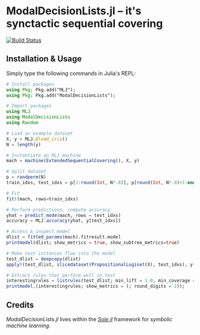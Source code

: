 # ModalDecisionLists.jl – it's synctactic sequential covering

[![Build Status](https://github.com/acla-lab/ModalDecisionLists.jl/actions/workflows/CI.yml/badge.svg?branch=main)](https://github.com/acla-lab/ModalDecisionLists.jl/actions/workflows/CI.yml?query=branch%3Amain)


## Installation & Usage

Simply type the following commands in Julia's REPL:

```julia
# Install packages
using Pkg; Pkg.add("MLJ");
using Pkg; Pkg.add("ModalDecisionLists");

# Import packages
using MLJ
using ModalDecisionLists
using Random

# Load an example dataset
X, y = MLJ.@load_iris()
N = length(y)

# Instantiate an MLJ machine
mach = machine(ExtendedSequentialCovering(), X, y)

# Split dataset
p = randperm(N)
train_idxs, test_idxs = p[1:round(Int, N*.8)], p[round(Int, N*.8)+1:end]

# Fit
fit!(mach, rows=train_idxs)

# Perform predictions, compute accuracy
yhat = predict_mode(mach, rows = test_idxs)
accuracy = MLJ.accuracy(yhat, y[test_idxs])

# Access & inspect model
dlist = fitted_params(mach).fitresult.model
printmodel(dlist; show_metrics = true, show_subtree_metrics=true)

# Make test instances flow into the model
test_dlist = deepcopy(dlist)
apply!(test_dlist, slicedataset(PropositionalLogiset(X), test_idxs), y[test_idxs])

# Extract rules that perform well in test
interestingrules = listrules(test_dlist; min_lift = 1.0, min_coverage = 0.05, normalize = true)
printmodel.(interestingrules; show_metrics = (; round_digits = 2));
```


## Credits

*ModalDecisionLists.jl* lives within the [*Sole.jl*](https://github.com/aclai-lab/Sole.jl) framework for *symbolic machine learning*.
